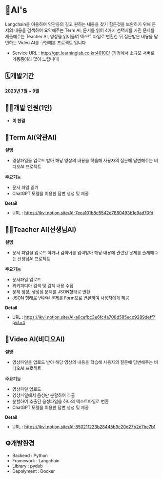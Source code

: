# 🤖AI's
Langchain을 이용하여 
약관등의 길고 원하는 내용을 찾기 힘든것을 보완하기 위해 문서의 내용을 검색하여 요약해주는 Term AI,
문서를 읽어 4가지 선택지를 가진 문제를 제출해주는 Teacher AI,
영상을 읽어들여 텍스트 파일로 변환한 뒤 질문받은 내용을 답변하는 Video AI를 구현해본 프로젝트 입니다

- Service URL : http://gpt.learninglab.co.kr:40100/ (가정에서 소규모 서버로 가동중이라 많이 느립니다)

## 🗓️개발기간
**2023년 7월 ~ 9월**

## 👨‍💻개발 인원(1인)
- **이 한결**


## 📜Term AI(약관AI)
**설명**
- 영상파일을 업로드 받아 해당 영상의 내용을 학습해 사용자의 질문에 답변해주는 비디오AI 프로젝트

**주요기능**
- 문서 파일 읽기
- ChatGPT 모델을 이용한 답변 생성 및 제공

**Detail**
- URL : https://ikvi.notion.site/AI-7eca101b8c5542e7880493b1e9ad70fd


## 👨‍🏫Teacher AI(선생님AI)
**설명**
- 문서 파일을 업로드 하거나 검색어를 입력받아 해당 내용에 관련된 문제를 출제해주는 선생님AI 프로젝트

**주요기능**
- 문서파일 업로드
- 위키피디아 검색 및 검색 내용 수집
- 문제 생성, 생성된 문제를 JSON형태로 변환
- JSON 형태로 변환된 문제를 Form으로 변환하여 사용자에게 제공

**Detail**
- URL : https://ikvi.notion.site/AI-a0cefbc3e6fc4a708d585ecc9289deff?pvs=4


## 📼Video AI(비디오AI)
**설명**
- 영상파일을 업로드 받아 해당 영상의 내용을 학습해 사용자의 질문에 답변해주는 비디오AI 프로젝트

**주요기능**
- 영상파일 업로드
- 영상파일에서 음성만 분할하여 추출
- 분할하여 추출된 음성파일을 하나의 텍스트파일로 변환
- ChatGPT 모델을 이용한 답변 생성 및 제공

**Detail**
- URL : https://ikvi.notion.site/AI-85021f223b28445b9c20d27b2e7bc7b1


## ⚙️개발환경
- Backend : Python
- Framework : Langchain
- Library : pydub
- Depolyment : Docker
